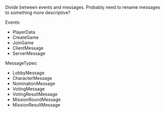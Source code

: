 Divide between events and messages.
Probably need to rename messages to something more
descriptive?

Events:

- PlayerData
- CreateGame
- JoinGame
- ClientMessage
- ServerMessage

MessageTypes:

- LobbyMessage
- CharacterMessage
- NominationMessage
- VotingMessage
- VotingResultMessage
- MissionRoundMessage
- MissionResultMessage
